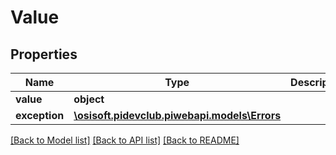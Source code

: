 # Value

## Properties
Name | Type | Description | Notes
------------ | ------------- | ------------- | -------------
**value** | **object** |  | [optional] 
**exception** | [**\osisoft.pidevclub.piwebapi.models\Errors**](Errors.md) |  | [optional] 

[[Back to Model list]](../README.md#documentation-for-models) [[Back to API list]](../README.md#documentation-for-api-endpoints) [[Back to README]](../README.md)


